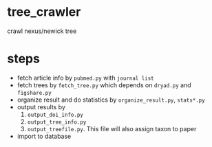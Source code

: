 # tree_crawler
crawl nexus/newick tree
# steps
- fetch article info by `pubmed.py` with `journal list`
- fetch trees by `fetch_tree.py` which depends on `dryad.py` and `figshare.py`
- organize result and do statistics by `organize_result.py`, `stats*.py`
- output results by 
  1. `output_doi_info.py`
  2. `output_tree_info.py`
  3. `output_treefile.py`. This file will also assign taxon to paper
- import to database